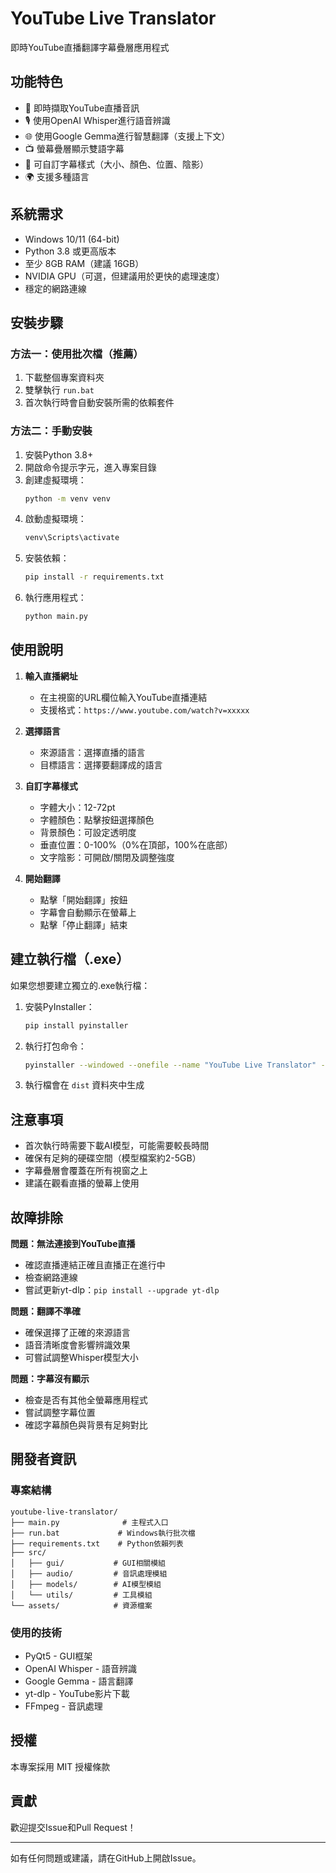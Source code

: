 # YouTube Live Translator

即時YouTube直播翻譯字幕疊層應用程式

## 功能特色

- 🎥 即時擷取YouTube直播音訊
- 🎙️ 使用OpenAI Whisper進行語音辨識
- 🌐 使用Google Gemma進行智慧翻譯（支援上下文）
- 📺 螢幕疊層顯示雙語字幕
- 🎨 可自訂字幕樣式（大小、顏色、位置、陰影）
- 🌍 支援多種語言

## 系統需求

- Windows 10/11 (64-bit)
- Python 3.8 或更高版本
- 至少 8GB RAM（建議 16GB）
- NVIDIA GPU（可選，但建議用於更快的處理速度）
- 穩定的網路連線

## 安裝步驟

### 方法一：使用批次檔（推薦）

1. 下載整個專案資料夾
2. 雙擊執行 `run.bat`
3. 首次執行時會自動安裝所需的依賴套件

### 方法二：手動安裝

1. 安裝Python 3.8+
2. 開啟命令提示字元，進入專案目錄
3. 創建虛擬環境：
   ```bash
   python -m venv venv
   ```
4. 啟動虛擬環境：
   ```bash
   venv\Scripts\activate
   ```
5. 安裝依賴：
   ```bash
   pip install -r requirements.txt
   ```
6. 執行應用程式：
   ```bash
   python main.py
   ```

## 使用說明

1. **輸入直播網址**
   - 在主視窗的URL欄位輸入YouTube直播連結
   - 支援格式：`https://www.youtube.com/watch?v=xxxxx`

2. **選擇語言**
   - 來源語言：選擇直播的語言
   - 目標語言：選擇要翻譯成的語言

3. **自訂字幕樣式**
   - 字體大小：12-72pt
   - 字體顏色：點擊按鈕選擇顏色
   - 背景顏色：可設定透明度
   - 垂直位置：0-100%（0%在頂部，100%在底部）
   - 文字陰影：可開啟/關閉及調整強度

4. **開始翻譯**
   - 點擊「開始翻譯」按鈕
   - 字幕會自動顯示在螢幕上
   - 點擊「停止翻譯」結束

## 建立執行檔（.exe）

如果您想要建立獨立的.exe執行檔：

1. 安裝PyInstaller：
   ```bash
   pip install pyinstaller
   ```

2. 執行打包命令：
   ```bash
   pyinstaller --windowed --onefile --name "YouTube Live Translator" --icon assets/icon.ico main.py
   ```

3. 執行檔會在 `dist` 資料夾中生成

## 注意事項

- 首次執行時需要下載AI模型，可能需要較長時間
- 確保有足夠的硬碟空間（模型檔案約2-5GB）
- 字幕疊層會覆蓋在所有視窗之上
- 建議在觀看直播的螢幕上使用

## 故障排除

**問題：無法連接到YouTube直播**
- 確認直播連結正確且直播正在進行中
- 檢查網路連線
- 嘗試更新yt-dlp：`pip install --upgrade yt-dlp`

**問題：翻譯不準確**
- 確保選擇了正確的來源語言
- 語音清晰度會影響辨識效果
- 可嘗試調整Whisper模型大小

**問題：字幕沒有顯示**
- 檢查是否有其他全螢幕應用程式
- 嘗試調整字幕位置
- 確認字幕顏色與背景有足夠對比

## 開發者資訊

### 專案結構
```
youtube-live-translator/
├── main.py              # 主程式入口
├── run.bat             # Windows執行批次檔
├── requirements.txt    # Python依賴列表
├── src/
│   ├── gui/           # GUI相關模組
│   ├── audio/         # 音訊處理模組
│   ├── models/        # AI模型模組
│   └── utils/         # 工具模組
└── assets/            # 資源檔案
```

### 使用的技術
- PyQt5 - GUI框架
- OpenAI Whisper - 語音辨識
- Google Gemma - 語言翻譯
- yt-dlp - YouTube影片下載
- FFmpeg - 音訊處理

## 授權

本專案採用 MIT 授權條款

## 貢獻

歡迎提交Issue和Pull Request！

---

如有任何問題或建議，請在GitHub上開啟Issue。